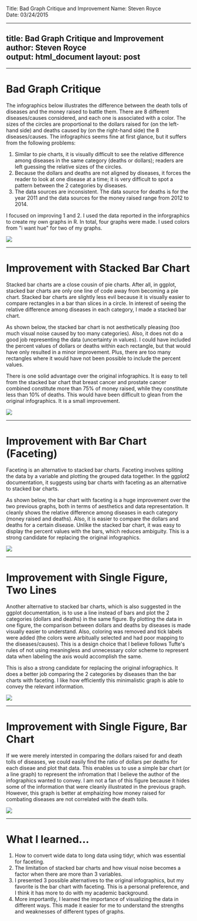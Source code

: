Title: Bad Graph Critique and Improvement
Name: Steven Royce  
Date: 03/24/2015  

---
title: Bad Graph Critique and Improvement
author: Steven Royce  
output: html_document
layout: post
---
___
# Bad Graph Critique  
The infographics below illustrates the difference between the death tolls of diseases and the money raised to battle them. There are 8 different diseases/causes considered, and each one is associated with a color. The sizes of the circles are proportional to the dollars raised for (on the left-hand side) and deaths caused by (on the right-hand side) the 8 diseases/causes. The infographics seems fine at first glance, but it suffers from the following problems:  
    
1. Similar to pie charts, it is visually difficult to see the relative difference among diseases in the same category (deaths or dollars); readers are left guessing the relative sizes of the circles.
2. Because the dollars and deaths are not aligned by diseases, it forces the reader to look at one disease at a time; it is very difficult to spot a pattern between the 2 categories by diseases. 
3. The data sources are inconsistent. The data source for deaths is for the year 2011 and the data sources for the money raised range from 2012 to 2014.  
  
I focused on improving 1 and 2. I used the data reported in the inforgraphics to create my own graphs in R. In total, four graphs were made. I used colors from "i want hue" for two of my graphs.   

![](https://raw.githubusercontent.com/steveroy0226/edav/gh-pages/_posts/origFig.png)
___
# Improvement with Stacked Bar Chart  
Stacked bar charts are a close cousin of pie charts. After all, in ggplot, stacked bar charts are only one line of code away from becoming a pie chart. Stacked bar charts are slightly less evil because it is visually easier to compare rectangles in a bar than slices in a circle. In interest of seeing the relative difference among diseases in each category, I made a stacked bar chart.  
  
As shown below, the stacked bar chart is not aesthetically pleasing (too much visual noise caused by too many categories). Also, it does not do a good job representing the data (uncertainty in values). I could have included the percent values of dollars or deaths within each rectangle, but that would have only resulted in a minor improvement. Plus, there are too many rectangles where it would have not been possible to include the percent values.  
  
There is one solid advantage over the original infographics. It is easy to tell from the stacked bar chart that breast cancer and prostate cancer combined constitute more than 75% of money raised, while they constitute less than 10% of deaths. This would have been difficult to glean from the original infographics. It is a small improvement.  

![](https://raw.githubusercontent.com/steveroy0226/edav/gh-pages/_posts/2015-03-24-BlogPost_files/figure-html/unnamed-chunk-1-1.png)
___
# Improvement with Bar Chart (Faceting) 
Faceting is an alternative to stacked bar charts. Faceting involves spliting the data by a variable and plotting the grouped data together. In the ggplot2 documentation, it suggests using bar charts with faceting as an alternative to stacked bar charts.  
  
As shown below, the bar chart with faceting is a huge improvement over the two previous graphs, both in terms of aesthetics and data representation. It cleanly shows the relative difference among diseases in each category (money raised and deaths). Also, it is easier to compare the dollars and deaths for a certain disease. Unlike the stacked bar chart, it was easy to display the percent values with the bars, which reduces ambiguity. This is a strong candidate for replacing the original infographics.  

![](https://raw.githubusercontent.com/steveroy0226/edav/gh-pages/_posts/2015-03-24-BlogPost_files/figure-html/unnamed-chunk-2-1.png) 
___
# Improvement with Single Figure, Two Lines 
Another alternative to stacked bar charts, which is also suggested in the ggplot documentation, is to use a line instead of bars and plot the 2 categories (dollars and deaths) in the same figure. By plotting the data in one figure, the comparison between dollars and deaths by diseases is made visually easier to understand. Also, coloring was removed and tick labels were added (the colors were arbitually selected and had poor mapping to the diseases/causes). This is a design choice that I believe follows Tufte's rules of not using meaningless and unnecessary color scheme to represent data when labeling the axis would accomplish the same.  

This is also a strong candidate for replacing the original infographics. It does a better job comparing the 2 categories by diseases than the bar charts with faceting. I like how efficiently this minimalistic graph is able to convey the relevant information.  

![](https://raw.githubusercontent.com/steveroy0226/edav/gh-pages/_posts/2015-03-24-BlogPost_files/figure-html/unnamed-chunk-3-1.png) 

___
# Improvement with Single Figure, Bar Chart
If we were merely intersted in comparing the dollars raised for and death tolls of diseases, we could easily find the ratio of dollars per deaths for each diseae and plot that data. This enables us to use a simple bar chart (or a line graph) to represent the infromation that I believe the author of the infographics wanted to convey. I am not a fan of this figure because it hides some of the information that were cleanly illustrated in the previous graph. However, this graph is better at emphaizing how money raised for combating diseases are not correlated with the death tolls. 

![](https://raw.githubusercontent.com/steveroy0226/edav/gh-pages/_posts/2015-03-24-BlogPost_files/figure-html/unnamed-chunk-4-1.png) 

___
# What I learned...
1. How to convert wide data to long data using tidyr, which was essential for faceting. 
2. The limitation of stacked bar charts and how visual noise becomes a factor when there are more than 3 variables.
3. I presented 3 possible alternatives to the original infographics, but my favorite is the bar chart with faceting. This is a personal preference, and I think it has more to do with my academic background.  
4. More importantly, I learned the importance of visualizing the data in different ways. This made it easier for me to understand the strengths and weaknesses of different types of graphs. 
